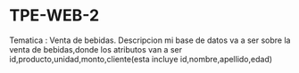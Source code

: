 # TPE-WEB-2
Tematica : Venta de bebidas.
Descripcion mi base de datos va a ser sobre la venta de bebidas,donde los atributos van a ser id,producto,unidad,monto,cliente(esta incluye id,nombre,apellido,edad)
